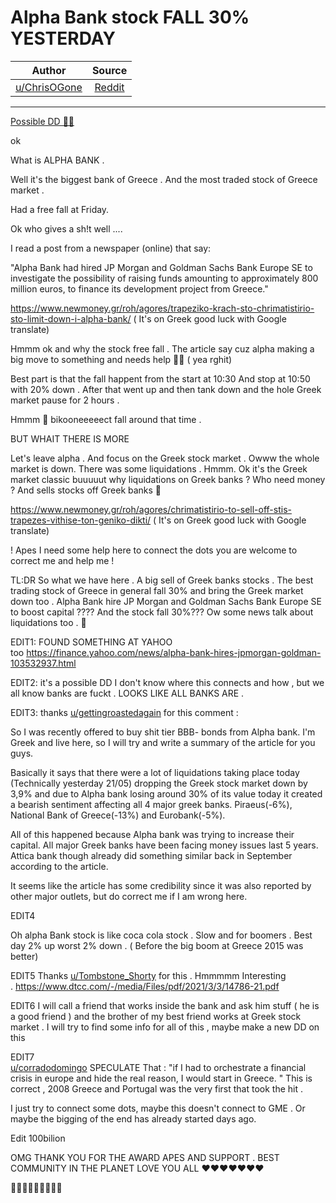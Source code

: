 Alpha Bank stock FALL 30% YESTERDAY
===================================

| Author       | Source       | 
| :-------------: |:-------------:|
|  [u/ChrisOGone](https://www.reddit.com/user/ChrisOGone/) | [Reddit](https://www.reddit.com/r/Superstonk/comments/niprsr/alpha_bank_stock_fall_30_yesterday/) | 

---

[Possible DD 👨‍🔬](https://www.reddit.com/r/Superstonk/search?q=flair_name%3A%22Possible%20DD%20%F0%9F%91%A8%E2%80%8D%F0%9F%94%AC%22&restrict_sr=1)

ok

What is ALPHA BANK .

Well it's the biggest bank of Greece . And the most traded stock of Greece market .

Had a free fall at Friday.

Ok who gives a sh!t well ....

I read a post from a newspaper (online) that say:

"Alpha Bank had hired JP Morgan and Goldman Sachs Bank Europe SE to investigate the possibility of raising funds amounting to approximately 800 million euros, to finance its development project from Greece."

<https://www.newmoney.gr/roh/agores/trapeziko-krach-sto-chrimatistirio-sto-limit-down-i-alpha-bank/> ( It's on Greek good luck with Google translate)

Hmmm ok and why the stock free fall . The article say cuz alpha making a big move to something and needs help 🥺🥺 ( yea rghit)

Best part is that the fall happent from the start at 10:30 And stop at 10:50 with 20% down . After that went up and then tank down and the hole Greek market pause for 2 hours .

Hmmm 🤔 bikooneeeeect fall around that time .

BUT WHAIT THERE IS MORE

Let's leave alpha . And focus on the Greek stock market . Owww the whole market is down. There was some liquidations . Hmmm. Ok it's the Greek market classic buuuuut why liquidations on Greek banks ? Who need money ? And sells stocks off Greek banks 🤔

<https://www.newmoney.gr/roh/agores/chrimatistirio-to-sell-off-stis-trapezes-vithise-ton-geniko-dikti/> ( It's on Greek good luck with Google translate)

! Apes I need some help here to connect the dots you are welcome to correct me and help me !

TL:DR So what we have here . A big sell of Greek banks stocks . The best trading stock of Greece in general fall 30% and bring the Greek market down too . Alpha Bank hire JP Morgan and Goldman Sachs Bank Europe SE to boost capital ???? And the stock fall 30%??? Ow some news talk about liquidations too . 🤔

EDIT1: FOUND SOMETHING AT YAHOO too <https://finance.yahoo.com/news/alpha-bank-hires-jpmorgan-goldman-103532937.html>

EDIT2: it's a possible DD I don't know where this connects and how , but we all know banks are fuckt . LOOKS LIKE ALL BANKS ARE .

EDIT3: thanks [u/gettingroastedagain](https://www.reddit.com/u/gettingroastedagain/) for this comment :

So I was recently offered to buy shit tier BBB- bonds from Alpha bank. I'm Greek and live here, so I will try and write a summary of the article for you guys.

Basically it says that there were a lot of liquidations taking place today (Technically yesterday 21/05) dropping the Greek stock market down by 3,9% and due to Alpha bank losing around 30% of its value today it created a bearish sentiment affecting all 4 major greek banks. Piraeus(-6%), National Bank of Greece(-13%) and Eurobank(-5%).

All of this happened because Alpha bank was trying to increase their capital. All major Greek banks have been facing money issues last 5 years. Attica bank though already did something similar back in September according to the article.

It seems like the article has some credibility since it was also reported by other major outlets, but do correct me if I am wrong here.

EDIT4

Oh alpha Bank stock is like coca cola stock . Slow and for boomers . Best day 2% up worst 2% down . ( Before the big boom at Greece 2015 was better)

EDIT5 Thanks [u/Tombstone_Shorty](https://www.reddit.com/u/Tombstone_Shorty/) for this . Hmmmmm Interesting . <https://www.dtcc.com/-/media/Files/pdf/2021/3/3/14786-21.pdf>

EDIT6 I will call a friend that works inside the bank and ask him stuff ( he is a good friend ) and the brother of my best friend works at Greek stock market . I will try to find some info for all of this , maybe make a new DD on this

EDIT7\
[u/corradodomingo](https://www.reddit.com/u/corradodomingo/) SPECULATE That : "if I had to orchestrate a financial crisis in europe and hide the real reason, I would start in Greece. " This is correct , 2008 Greece and Portugal was the very first that took the hit .

I just try to connect some dots, maybe this doesn't connect to GME . Or maybe the bigging of the end has already started days ago.

Edit 100bilion

OMG THANK YOU FOR THE AWARD APES AND SUPPORT . BEST COMMUNITY IN THE PLANET LOVE YOU ALL ❤️❤️❤️❤️❤️❤️❤️

👐💎🚀🚀🚀🚀🚀🚀🚀
